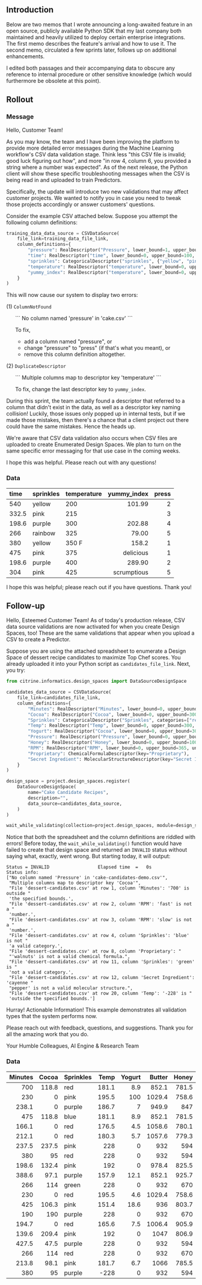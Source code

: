 ## Introduction

Below are two memos that I wrote announcing a long-awaited feature in an open
source, publicly available Python SDK that my last company both maintained and
heavily utilized to deploy certain enterprise integrations. The first memo
describes the feature's arrival and how to use it. The second memo, circulated
a few sprints later, follows up on additional enhancements.

I edited both passages and their accompanying data to obscure any reference to
internal procedure or other sensitive knowledge (which would furthermore be
obsolete at this point).

## Rollout

### Message

Hello, Customer Team!

As you may know, the team and I have been improving the platform to provide more
detailed error messages during the Machine Learning workflow's CSV data
validation stage. Think less "this CSV file is invalid; good luck figuring
out how", and more "in row 4, column 6, you provided a string where a number was
expected". As of the next release, the Python client will show these specific
troubleshooting messages when the CSV is being read in and uploaded to train
Predictors.

Specifically, the update will introduce two new validations that may affect
customer projects. We wanted to notify you in case you need to tweak those
projects accordingly or answer customers' questions.

Consider the example CSV attached below. Suppose you attempt the following
column definitions:

```python
training_data_data_source = CSVDataSource(
    file_link=training_data_file_link,
    column_definitions={
        "pressure": RealDescriptor("Pressure", lower_bound=1, upper_bound=5, units="Pa"),
        "time": RealDescriptor("time", lower_bound=0, upper_bound=100, units="s"),
        "sprinkles": CategoricalDescriptor("sprinkles", {"yellow", "pink", "purple"}),
        "temperature": RealDescriptor("temperature", lower_bound=0, upper_bound=10, units="F"),
        "yummy_index": RealDescriptor("temperature", lower_bound=0, upper_bound=300, units="")
    }
)
```

This will now cause our system to display two errors:

(1) `ColumnNotFound`

<ul>
```
No column named 'pressure' in 'cake.csv'
```

To fix,

- add a column named "pressure", or
- change "pressure" to "press" (if that's what you meant), or
- remove this column definition altogether.
</ul>

(2) `DuplicateDescriptor`

<ul>
```
Multiple columns map to descriptor key 'temperature'
```

To fix, change the last descriptor key to `yummy_index`.
</ul>

During this sprint, the team actually found a descriptor that referred to a
column that didn't exist in the data, as well as a descriptor key naming
collision! Luckily, those issues only popped up in internal tests, but if we
made those mistakes, then there's a chance that a client project out there
could have the same mistakes. Hence the heads up.

We're aware that CSV data validation also occurs when CSV files are uploaded
to create Enumerated Design Spaces. We plan to turn on the same specific error
messaging for that use case in the coming weeks.

I hope this was helpful. Please reach out with any questions!


### Data

| time     | sprinkles | temperature | yummy_index | press |
| :--------|:----------| :-----------|------------:|------:|
| 540      | yellow    | 200         | 101.99      | 2     |
| 332.5    | pink      | 215         |             | 3     |
| 198.6    | purple    | 300         | 202.88      | 4     |
| 266      | rainbow   | 325         | 79.00       | 5     |
| 380      | yellow    | 350 F       | 158.2       | 1     |
| 475      | pink      | 375         | delicious   | 1     |
| 198.6    | purple    | 400         | 289.90      | 2     |
| 304      | pink      | 425         | scrumptious | 5     |


I hope this was helpful; please reach out if you have questions. Thank you!


## Follow-up
Hello, Esteemed Customer Team! As of today's production release, CSV data source
validations are now activated for when you create Design Spaces, too! These are
the same validations that appear when you upload a CSV to create a Predictor.

Suppose you are using the attached spreadsheet to enumerate a Design Space of
dessert recipe candidates to maximize Top Chef scores. You already uploaded it
into your Python script as `candidates_file_link`. Next, you try:

```python
from citrine.informatics.design_spaces import DataSourceDesignSpace

candidates_data_source = CSVDataSource(
    file_link=candidates_file_link,
    column_definitions={
        "Minutes": RealDescriptor("Minutes", lower_bound=0, upper_bound=600, units="s"),
        "Cocoa": RealDescriptor("Cocoa", lower_bound=0, upper_bound=300, units=""),
        "Sprinkles": CategoricalDescriptor("Sprinkles", categories=["red", "pink", "purple"]),
        "Temp": RealDescriptor("Temp", lower_bound=0, upper_bound=300, units=""),
        "Yogurt": RealDescriptor("Cocoa", lower_bound=0, upper_bound=300, units=""),
        "Pressure": RealDescriptor("Pressure", lower_bound=0, upper_bound=10000, units=""),
        "Honey": RealDescriptor("Honey", lower_bound=0, upper_bound=10000, units=""),
        "RPM": RealDescriptor("RPM", lower_bound=0, upper_bound=365, units=""),
        "Proprietary": ChemicalFormulaDescriptor(key="Proprietary"),
        "Secret Ingredient": MolecularStructureDescriptor(key="Secret Ingredient")
    }
)

design_space = project.design_spaces.register(
    DataSourceDesignSpace(
        name="Cake Candidate Recipes",
        description="",
        data_source=candidates_data_source,
    )
)

wait_while_validating(collection=project.design_spaces, module=design_space, print_status_info=True)
```

Notice that both the spreadsheet and the column definitions are riddled with
errors! Before today, the `wait_while_validating()` function would have failed
to create that design space and returned an `INVALID` status without saying
what, exactly, went wrong. But starting today, it will output:

```
Status = INVALID                  Elapsed time  =   0s
Status info:
["No column named 'Pressure' in 'cake-candidates-demo.csv'",
 "Multiple columns map to descriptor key 'Cocoa'",
 "File 'dessert-candidates.csv' at row 1, column 'Minutes': '700' is outside "
 'the specified bounds.',
 "File 'dessert-candidates.csv' at row 2, column 'RPM': 'fast' is not a "
 'number.',
 "File 'dessert-candidates.csv' at row 3, column 'RPM': 'slow' is not a "
 'number.',
 "File 'dessert-candidates.csv' at row 4, column 'Sprinkles': 'blue' is not "
 'a valid category.',
 "File 'dessert-candidates.csv' at row 8, column 'Proprietary': "
 "'walnuts' is not a valid chemical formula.",
 "File 'dessert-candidates.csv' at row 11, column 'Sprinkles': 'green' is "
 'not a valid category.',
 "File 'dessert-candidates.csv' at row 12, column 'Secret Ingredient': 'cayenne "
 "pepper' is not a valid molecular structure.",
 "File 'dessert-candidates.csv' at row 20, column 'Temp': '-228' is "
 'outside the specified bounds.']
```

Hurray! Actionable Information! This example demonstrates all validation types
that the system performs now.

Please reach out with feedback, questions, and suggestions. Thank you for all
the amazing work that you do.

Your Humble Colleagues,
AI Engine & Research Team


### Data



| Minutes | Cocoa   | Sprinkles   | Temp  | Yogurt | Butter  | Honey   | RPM  | Proprietary | Secret Ingredient                                                              |
|--------:|--------:|:------------| -----:|-------:| -------:|--------:|-----:|:----------- |:---------------------------------------------------------------------------|
| 700     | 118.8   | red         | 181.1 | 8.9    | 852.1   | 781.5   | 56   | Ca1.89      | N=1C=CC=2SC=3C=4N=CC(=CC4NC3C2C1)C=5[Se]C=CC5
| 230     | 0       | pink        | 195.5 | 100    | 1029.4  | 758.6   | fast | Ge12.53     | N=1SN=C2C1C=CC=3[Se]C=4C=5C=CC(=CC5NC4C23)C=6SC=C7NC=CC67
| 238.1   | 0       | purple      | 186.7 | 7      | 949.9   | 847     | slow | Pd0.5       | N=1SN=C2C1C=CC=C2C3=CC=4[Se]C=5C=6N=CC=CC6C=NC5C4N3
| 475     | 118.8   | blue        | 181.1 | 8.9    | 852.1   | 781.5   | 91   | Rb0.5       | N=1SN=C2C1C=CC3=CC=C4C(N=CC=5C=C(C6=NSN=C6C54)C7=CC=CC7)=C23
| 166.1   | 0       | red         | 176.5 | 4.5    | 1058.6  | 780.1   | 56   | Fe0.735     | N=1C=NC(=NC1)C=2N=CC3=C(C2)C=4C=CC=CC4C5=C3C6=CSC=C6C=7C=CCC75
| 212.1   | 0       | red         | 180.3 | 5.7    | 1057.6  | 779.3   | 100  | Zn2.155     | N=1SN=C2C1C=3C=CNC3C=4C5=COC=C5C=6C=C(C=7SC=C8C=CNC87)CC6C24
| 237.5   | 237.5   | pink        | 228   | 0      | 932     | 594     | 365  | Mg0.88      | N=1SN=C2C1C=CC=3OC4=C(OC=5C=C(C=6SC=C7OC=CC76)C8=CNC=C8C54)C32
| 380     | 95      | red         | 228   | 0      | 932     | 594     | 7    | walnuts     | N=1C=CC=2C(C1)=C3SC=4C=C(C=5SC=C6C5C=CC6)C7=COC=C7C4C3=C8C=CC=CC28
| 198.6   | 132.4   | pink        | 192   | 0      | 978.4   | 825.5   | 180  | V0.732      | N=1SN=C2C1C=CC=3N=CC4=C(C5=NSN=C5C=6C=C(C=7[Se]C=CC7)CC46)C32
| 388.6   | 97.1    | purple      | 157.9 | 12.1   | 852.1   | 925.7   | 56   | N0.03       | N=1C=C2C(=CC1C=3SC=C4C=C[Se]C43)C5=COC=C5C=6C2=C7C=CC=CC7=C8C=CCC86
| 266     | 114     | green       | 228   | 0      | 932     | 670     | 90   | Cu2.64      | N=1SN=C2C1C(=CC3=NC=C4C=5C=CC=CC5C6=CSC=C6C4=C32)C=7SC=C8C=C[Se]C87
| 230     | 0       | red         | 195.5 | 4.6    | 1029.4  | 758.6   | 3    | Rh0.25      | cayenne pepper
| 425     | 106.3   | pink        | 151.4 | 18.6   | 936     | 803.7   | 7    | Al12        | S1C=C2C(C=CC2)=C1C=3C=C4NC=5C=6[Se]C=CC6[SiH2]C5C4=C7C=CC=CC73
| 190     | 190     | purple      | 228   | 0      | 932     | 670     | 90   | K32.128     | N=1SN=C2C1C=CN=C2C=3SC(=C4OC=CC43)C5=CC=C(N5)C6=CC=CC7=CSC=C76
| 194.7   | 0       | red         | 165.6 | 7.5    | 1006.4  | 905.9   | 14   | Te21.53     | N=1C=NC(=NC1)C=2N=CC=3C=4N=CC=CC4C5=NSN=C5C3C2
| 139.6   | 209.4   | pink        | 192   | 0      | 1047    | 806.9   | 28   | Lu2         | S1C=CC=C1C=2[Se]C(=CC2)C=3SC(C=4SC=C5SC=CC54)=C6C=C[Se]C36
| 427.5   | 47.5    | purple      | 228   | 0      | 932     | 594     | 90   | Ba2         | O1C=C2C=CC=3C4=CCC=C4C5=C(C6=CSC=C6C=7C=C(C=8SC=CC8)CC75)C3C2=C1
| 266     | 114     | red         | 228   | 0      | 932     | 670     | 180  | Ni5.09      | N1=CC=CC=C1C2=CC=3NC=4C5=C(C=CC6=C[SiH2]C=C65)C7=COC=C7C4C3C8=C[SiH2]C=C28
| 213.8   | 98.1    | pink        | 181.7 | 6.7    | 1066    | 785.5   | 56   | Sb1.5       | O1C=2C=CC3=C[SiH2]C=C3C2C=4C=CC=5C=C(NC5C14)C=6SC=C7C=CNC76
| 380     | 95      | purple      | -228  | 0      | 932     | 594     | 180  | La0.275     | N=1SN=C2C1C=CC=C2C3=NC=C(C=4N=CC(=CC4)C5=CC=CC6=CCC=C65)C7=NSN=C73
